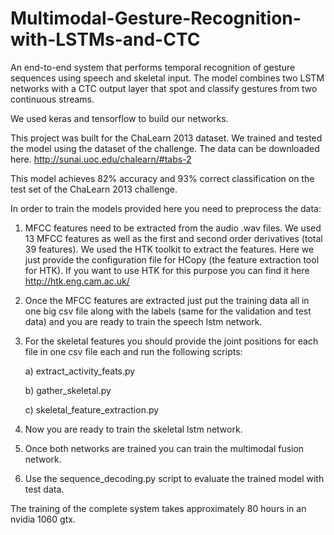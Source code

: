 # Multimodal-Gesture-Recognition-with-LSTMs-and-CTC
An end-to-end system that performs temporal recognition of gesture sequences using speech and skeletal input. The model combines two LSTM networks with a CTC output layer that spot and classify gestures from two continuous streams.

We used keras and tensorflow to build our networks.

This project was built for the ChaLearn 2013 dataset. We trained and tested the model using the dataset of the challenge. The data can be downloaded here. http://sunai.uoc.edu/chalearn/#tabs-2 

This model achieves 82% accuracy and 93% correct classification on the test set of the ChaLearn 2013 challenge.

In order to train the models provided here you need to preprocess the data:
1) MFCC features need to be extracted from the audio .wav files. We used 13 MFCC features as well as the first and second order derivatives (total 39 features). We used the HTK toolkit to extract the features. Here we just provide the configuration file for HCopy (the feature extraction tool for HTK). If you want to use HTK for this purpose you can find it here http://htk.eng.cam.ac.uk/

2) Once the MFCC features are extracted just put the training data all in one big csv file along with the labels (same for the validation and test data) and you are ready to train the speech lstm network. 

3) For the skeletal features you should provide the joint positions for each file in one csv file each and run the following scripts:

	a) extract_activity_feats.py

	b) gather_skeletal.py
	
	c) skeletal_feature_extraction.py

4) Now you are ready to train the skeletal lstm network.

5) Once both networks are trained you can train the multimodal fusion network.

6) Use the sequence_decoding.py script to evaluate the trained model with test data.

The training of the complete system takes approximately 80 hours in an nvidia 1060 gtx.